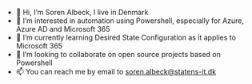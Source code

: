 - 👋 Hi, I’m Soren Albeck, I live in Denmark
- 👀 I’m interested in automation using Powershell, especially for Azure, Azure AD and Microsoft 365
- 🌱 I’m currently learning Desired State Configuration as it applies to Microsoft 365
- 💞️ I’m looking to collaborate on open source projects based on Powershell
- 📫 You can reach me by email to soren.albeck@statens-it.dk

<!---
salbeck-sit/salbeck-sit is a ✨ special ✨ repository because its `README.md` (this file) appears on your GitHub profile.
You can click the Preview link to take a look at your changes.
--->
